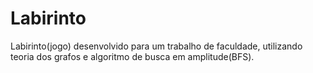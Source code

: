 Labirinto
=========

Labirinto(jogo) desenvolvido para um trabalho de faculdade, utilizando teoria dos grafos e algoritmo de busca em amplitude(BFS).